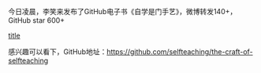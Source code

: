 今日凌晨，李笑来发布了GitHub电子书《自学是门手艺》，微博转发140+，GitHub star 600+

[title](https://raw.githubusercontent.com/wangsl123/images/master/gitnote/2019/03/15/FireShot%20Capture%20015%20-%20selfteaching_the-craft-of-selfteaching_%20One%20has%20no%20future%20if%20he%20could_%20-%20github.com-1552635726407.png)

感兴趣可以看下，GitHub地址：https://github.com/selfteaching/the-craft-of-selfteaching